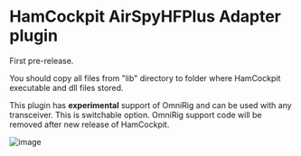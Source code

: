 # HamCockpit AirSpyHFPlus Adapter plugin

First pre-release.

You should copy all files from "lib" directory to folder where HamCockpit executable and dll files stored.

This plugin has **experimental** support of OmniRig and can be used with any transceiver. This is switchable option.
OmniRig support code will be removed after new release of  HamCockpit.

![image](https://user-images.githubusercontent.com/13137490/132556236-25135c11-8809-4a38-ae9c-73cc9ea909f9.png)
